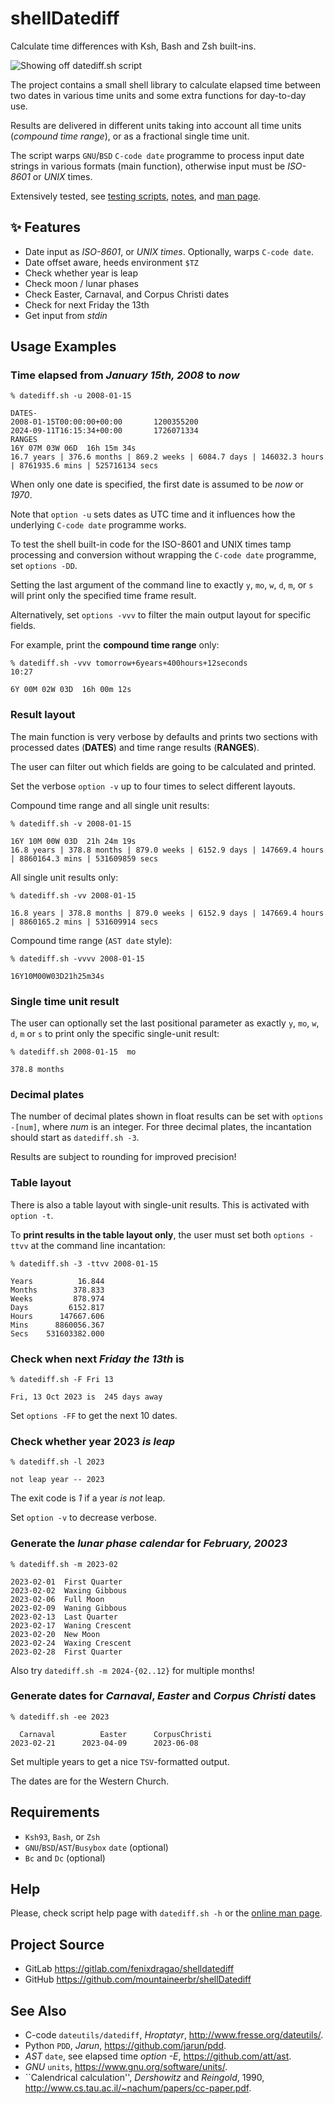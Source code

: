 # shellDatediff
Calculate time differences with Ksh, Bash and Zsh built-ins.

![Showing off datediff.sh script](https://gitlab.com/mountaineerbr/etc/-/raw/main/gfx/datediff_intro.gif)

The project contains a small shell library to calculate elapsed time
between two dates in various time units and some extra functions for
day-to-day use.

Results are delivered in different units taking into account all time
units (*compound time range*), or as a fractional single time unit.

The script warps `GNU`/`BSD` `C-code date` programme to process input
date strings in various formats (main function), otherwise
input must be *ISO-8601* or *UNIX* times.

Extensively tested, see [testing scripts](tests/), [notes](tests/d-test.sh#L78-L186), and [man page](man/README.md).


## ✨ Features

- Date input as *ISO-8601*, or *UNIX times*. Optionally, warps `C-code date`.
- Date offset aware, heeds environment `$TZ`
- Check whether year is leap
- Check moon / lunar phases
- Check Easter, Carnaval, and Corpus Christi dates
- Check for next Friday the 13th
- Get input from _stdin_


## Usage Examples

### Time elapsed from *January 15th, 2008* to *now*

```
% datediff.sh -u 2008-01-15

DATES-
2008-01-15T00:00:00+00:00       1200355200
2024-09-11T16:15:34+00:00       1726071334
RANGES
16Y 07M 03W 06D  16h 15m 34s
16.7 years | 376.6 months | 869.2 weeks | 6084.7 days | 146032.3 hours | 8761935.6 mins | 525716134 secs
```

When only one date is specified, the first date is assumed to be *now* or *1970*.

Note that `option -u` sets dates as UTC time and it influences how the underlying `C-code date` programme works.

To test the shell built-in code for the ISO-8601 and UNIX times tamp processing and conversion
without wrapping the `C-code date` programme, set `options -DD`.

Setting the last argument of the command line to exactly `y`, `mo`, `w`, `d`, `m`, or `s` will print only the specified time frame result.

Alternatively, set `options -vvv` to filter the main output layout for specific fields.

For example, print the **compound time range** only:


```
% datediff.sh -vvv tomorrow+6years+400hours+12seconds                                                                                                10:27

6Y 00M 02W 03D  16h 00m 12s

```


### Result layout

The main function is very verbose by defaults and
prints two sections with processed dates (**DATES**) and time range results (**RANGES**).

The user can filter out which fields are going to be calculated and printed.

Set the verbose `option -v` up to four times to select different layouts.


Compound time range and all single unit results:

```
% datediff.sh -v 2008-01-15

16Y 10M 00W 03D  21h 24m 19s
16.8 years | 378.8 months | 879.0 weeks | 6152.9 days | 147669.4 hours | 8860164.3 mins | 531609859 secs
```

All single unit results only:

```
% datediff.sh -vv 2008-01-15

16.8 years | 378.8 months | 879.0 weeks | 6152.9 days | 147669.4 hours | 8860165.2 mins | 531609914 secs
```

<!--
Compound time range only:

```
% datediff.sh -vvv 2008-01-15

16Y 10M 00W 03D  21h 25m 28s
```
-->


Compound time range (`AST date` style):

```
% datediff.sh -vvvv 2008-01-15

16Y10M00W03D21h25m34s
```


### Single time unit result

The user can optionally set the last positional parameter as exactly
`y`, `mo`, `w`, `d`, `m` or `s` to print only the specific single-unit result:


```
% datediff.sh 2008-01-15  mo

378.8 months
```


### Decimal plates

The number of decimal plates shown in float results can be set with `options -[num]`,
where _num_ is an integer. For three decimal plates, the incantation should start as
`datediff.sh -3`.

Results are subject to rounding for improved precision!


### Table layout

There is also a table layout with single-unit results. This is activated with
`option -t`.

To **print results in the table layout only**, the user
must set both `options -ttvv` at the command line incantation:


```
% datediff.sh -3 -ttvv 2008-01-15

Years	       16.844
Months	      378.833
Weeks	      878.974
Days	     6152.817
Hours	   147667.606
Mins	  8860056.367
Secs	531603382.000
```


### Check when next *Friday the 13th* is

```
% datediff.sh -F Fri 13

Fri, 13 Oct 2023 is  245 days away
```

Set `options -FF` to get the next 10 dates.


### Check whether year 2023 *is leap*

```
% datediff.sh -l 2023

not leap year -- 2023
```

The exit code is *1* if a year _is_ _not_ leap.

Set `option -v` to decrease verbose. 


### Generate the *lunar phase calendar* for *February, 20023*

```
% datediff.sh -m 2023-02

2023-02-01  First Quarter
2023-02-02  Waxing Gibbous
2023-02-06  Full Moon
2023-02-09  Waning Gibbous
2023-02-13  Last Quarter
2023-02-17  Waning Crescent
2023-02-20  New Moon
2023-02-24  Waxing Crescent
2023-02-28  First Quarter
```

Also try `datediff.sh -m 2024-{02..12}` for multiple months!


### Generate dates for *Carnaval*, *Easter* and *Corpus Christi* dates

```
% datediff.sh -ee 2023

  Carnaval          Easter      CorpusChristi
2023-02-21      2023-04-09      2023-06-08
```

Set multiple years to get a nice `TSV`-formatted output.

The dates are for the Western Church.


## Requirements

- `Ksh93`, `Bash`, or `Zsh`
- `GNU`/`BSD`/`AST`/`Busybox` `date` (optional)
- `Bc` and `Dc` (optional)


## Help

Please, check script help page with `datediff.sh -h`
or the [online man page](man/README.md).


## Project Source

- GitLab <https://gitlab.com/fenixdragao/shelldatediff>
- GitHub <https://github.com/mountaineerbr/shellDatediff>


## See Also

- C-code `dateutils/datediff`, *Hroptatyr*, <http://www.fresse.org/dateutils/>.
- Python `PDD`, *Jarun*,	<https://github.com/jarun/pdd>.
- *AST* `date`, see elapsed time _option_ _-E_, <https://github.com/att/ast>.
- *GNU* `units`, <https://www.gnu.org/software/units/>.
- \`\`Calendrical calculation'', *Dershowitz* and *Reingold*, 1990,	<http://www.cs.tau.ac.il/~nachum/papers/cc-paper.pdf>.



<!--

	Please, consider sending me a nickle!
		=) 	bc1qlxm5dfjl58whg6tvtszg5pfna9mn2cr2nulnjr

        -->
